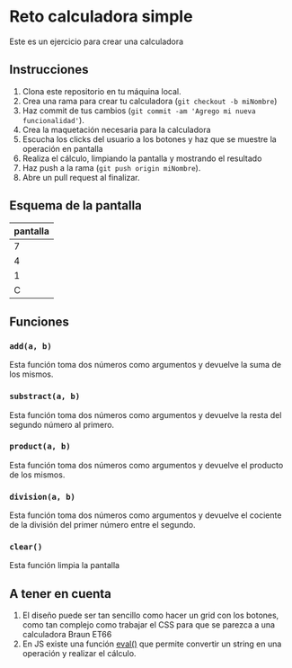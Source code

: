 # Reto calculadora simple

Este es un ejercicio para crear una calculadora

## Instrucciones

1. Clona este repositorio en tu máquina local.
2. Crea una rama para crear tu calculadora (`git checkout -b miNombre`)
3. Haz commit de tus cambios (`git commit -am 'Agrego mi nueva funcionalidad'`).
4. Crea la maquetación necesaria para la calculadora
5. Escucha los clicks del usuario a los botones y haz que se muestre la operación en pantalla
6. Realiza el cálculo, limpiando la pantalla y mostrando el resultado
7. Haz push a la rama (`git push origin miNombre`).
8. Abre un pull request al finalizar.

## Esquema de la pantalla

| pantalla |
| --- |
| 7 | 8 | 9 | / |
| 4 | 5 | 6 | * |
| 1 | 2 | 3 | - |
| C | 0 | = | + |

## Funciones

### `add(a, b)`

Esta función toma dos números como argumentos y devuelve la suma de los mismos.

### `substract(a, b)`

Esta función toma dos números como argumentos y devuelve la resta del segundo número al primero.

### `product(a, b)`

Esta función toma dos números como argumentos y devuelve el producto de los mismos.

### `division(a, b)`

Esta función toma dos números como argumentos y devuelve el cociente de la división del primer número entre el segundo.

### `clear()`

Esta función limpia la pantalla

## A tener en cuenta

1. El diseño puede ser tan sencillo como hacer un grid con los botones, como tan complejo como trabajar el CSS para que se parezca a una calculadora Braun ET66
2. En JS existe una función [eval()](https://www.w3schools.com/jsref/jsref_eval.asp) que permite convertir un string en una operación y realizar el cálculo. 
